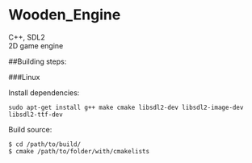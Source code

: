 Wooden_Engine
=============
C++, SDL2
<br>2D game engine

##Building steps:

###Linux

Install dependencies:
```
sudo apt-get install g++ make cmake libsdl2-dev libsdl2-image-dev libsdl2-ttf-dev 
```
Build source:
```
$ cd /path/to/build/
$ cmake /path/to/folder/with/cmakelists
```